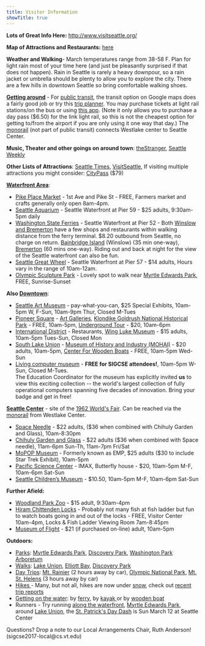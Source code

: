 ```yaml
---
title: Visitor Information
showTitle: true
---
```

<p>
<b>Lots of Great Info Here:</b> <a href="http://www.visitseattle.org/">http://www.visitseattle.org/</a>
</p>
<p>
<b>Map of Attractions and Restaurants:</b> <a href="https://drive.google.com/open?id=10kN6PeOjzdS0XOcm16cnmVNdIHo&usp=sharing">here</a>
</p>
<p>
<b>Weather and Walking</b>- March temperatures range from 38-58 F. Plan for light rain most of your time here (and just be pleasantly surprised if that does not happen). Rain in Seattle is rarely a heavy downpour, so a rain jacket or umbrella should be plenty to allow you to explore the city. There are a few hills in downtown Seattle so bring comfortable walking shoes. 
</p>
<p>
<a href="http://www.visitseattle.org/visitor-information/getting-around/"><b>Getting around</b></a> - For <a href="http://kingcounty.gov/depts/transportation/metro.aspx">public transit</a>, the transit option on Google maps does a fairly good job or try this <a href="http://tripplanner.kingcounty.gov/">trip planner</a>. You may purchase tickets at light rail stations/on the bus or using <a href="http://kingcounty.gov/depts/transportation/metro/fares-orca/transit-go-ticket.aspx">this app</a>. (Note it only allows you to purchase a day pass ($6.50) for the link light rail, so this is not the cheapest option for getting to/from the airport if you are only using it one way that day.) The <a href="http://www.seattlemonorail.com/">monorail</a> (not part of public transit) connects Westlake center to Seattle Center.
</p>

<p>
<b>Music, Theater and other goings on around town</b>: <a href="http://www.thestranger.com/events/">theStranger</a>, <a href="http://events.seattleweekly.com/">Seattle Weekly</a>
</p>
<p>
<b>Other Lists of Attractions</b>: <a href="http://www.seattletimes.com/life/travel/seattlersquos-top-10-attractions/">Seattle Times</a>, <a href="http://www.visitseattle.org/things-to-do/sightseeing/top-25-attractions/">VisitSeattle</a>, If visiting multiple attractions you might consider: <a href="http://www.citypass.com/seattle">CityPass</a> ($79) 
</p>

<p>
<a href="http://www.visitseattle.org/neighborhoods/waterfront/"><b>Waterfront Area</b></a>:
</p>
<ul>
  <li>
    <a href="http://pikeplacemarket.org/plan-your-visit">Pike Place Market</a> - 1st Ave and Pike St - FREE, Farmers market and crafts generally only open 8am-4pm. 
  </li>
  <li>
    <a href="http://seattleaquarium.org">Seattle Aquarium</a> - Seattle Waterfront at Pier 59 - $25 adults, 9:30am-5pm daily
  </li>
  <li>
    <a href="http://wsdot.wa.gov/ferries">Washington State Ferries</a> - Seattle Waterfront at Pier 52 - Both <a href="http://www.visitseattle.org/neighborhoods/bainbridge-bremerton/">Winslow and Bremerton</a> have a few shops and restaurants within walking distance from the ferry terminal. $8.20 outbound from Seattle, no charge on return. <a href="http://www.wsdot.com/Ferries/Schedule/ScheduleDetailByRoute.aspx?route=sea-bi">Bainbridge Island</a> (Winslow) (35 min one-way), <a href="http://www.wsdot.com/Ferries/Schedule/ScheduleDetailByRoute.aspx?route=sea-br">Bremerton</a> (60 mins one-way). Riding out and back at night for the view of the Seattle waterfront can also be fun.
  </li>
  <li>
    <a href="http://www.seattlegreatwheel.com">Seattle Great Wheel</a> - Seattle Waterfront at Pier 57 - $14 adults, Hours vary in the range of 10am-12am.
  </li>
  <li>
    <a href="http://www.seattleartmuseum.org/visit/olympic-sculpture-park">Olympic Sculpture Park</a> - Lovely spot to walk near <a href="http://www.seattle.gov/parks/find/parks/myrtle-edwards-park">Myrtle Edwards Park</a>, FREE, Sunrise-Sunset
  </li>
</ul>

<p>
  <b>Also </b><a href="http://www.visitseattle.org/neighborhoods/downtown-seattle/"><b>Downtown</b></a>:
</p>

<ul>
  <li>
    <a href="http://www.seattleartmuseum.org/visit/seattle-art-museum">Seattle Art Museum</a> - pay-what-you-can, $25 Special Exhibits, 10am-5pm W, F-Sun, 10am-9pm Thur, Closed M-Tues
  </li>
  <li><a href="http://www.visitseattle.org/neighborhoods/pioneer-square/">Pioneer Square</a> - <a href="http://www.pioneersquare.org/the-neighborhood/arts/">Art Galleries</a>, <a href="https://www.nps.gov/klse/index.htm">Klondike Goldrush National Historical Park</a> - FREE, 10am-5pm, <a href="http://www.undergroundtour.com/">Underground Tour</a> - $20, 10am-6pm
  </li>
<li><a href="http://www.visitseattle.org/neighborhoods/international-district/">International District</a> - Restaurants, <a href="http://www.wingluke.org/">Wing Luke Museum</a> - $15 adults, 10am-5pm Tues-Sun, Closed Mon</li>
<li><a href="http://www.visitseattle.org/neighborhoods/south-lake-union/">South Lake Union</a> - <a href="http://www.mohai.org">Museum of History and Industry (MOHAI)</a> - $20 adults, 10am-5pm, <a href="http://cwb.org/">Center For Wooden Boats</a> - FREE, 10am-5pm Wed-Sun </li>
<li><a href="http://www.livingcomputers.org/">Living computer museum</a> - <b>FREE for SIGCSE attendees!</b>, 10am-5pm W-Sun, Closed M-Tues. <br>The Education Coordinator for the museum has explicitly invited <b>us</b> to view this exciting collection -- the world's largest collection of fully operational computers spanning five decades of innovation. Bring your badge and get in free!</li>
</ul>

<p>
<a href="http://www.seattlecenter.com/"><b>Seattle Center</b></a> - site of the <a href="http://www.historylink.org/File/2290">1962 World's Fair</a>. Can be reached via the <a href="http://www.seattlemonorail.com/">monorail</a> from Westlake Center.
</p>
<ul>
  <li>
    <a href="http://spaceneedle.com">Space Needle</a> - $22 adults, ($36 when combined with Chihuly Garden and Glass), 10am-8:30pm</li>
  <li><a href="http://www.chihulygardenandglass.com">Chihuly Garden and Glass</a> - $22 adults ($36 when combined with Space needle), 11am-6pm Sun-Th, 11am-7pm Fri/Sat</li>
  <li><a href="http://www.mopop.org">MoPOP Museum</a> - Formerly known as EMP, $25 adults ($30 to include Star Trek Exhibit), 10am-5pm</li>
  <li><a href="https://www.pacificsciencecenter.org/">Pacific Science Center</a> - IMAX, Butterfly house - $20, 10am-5pm M-F, 10am-6pm Sat-Sun</li>
  <li><a href="http://thechildrensmuseum.org/">Seattle Children&rsquo;s Museum</a> - $10.50, 10am-5pm M-F, 10am-6pm Sat-Sun</li>
</ul>


<p>
<b>Further Afield:</b>
</p>
<ul>
  <li><a href="http://www.zoo.org/">Woodland Park Zoo</a> - $15 adult, 9:30am-4pm</li>
  <li><a href="http://www.nws.usace.army.mil/Missions/Civil-Works/Locks-and-Dams/Chittenden-Locks/">Hiram Chittenden Locks</a> - Probably not many fish at fish ladder but fun to watch boats going in and out of the locks - FREE, Visitor Center 10am-4pm, Locks &amp; Fish Ladder Viewing Room 7am-8:45pm</li>
  <li><a href="http://www.museumofflight.org/">Museum of Flight</a> - $21 (if purchased on-line) adult, 10am-5pm</li>
</ul>

<p>
<b>Outdoors:</b>
</p>
<ul>
  <li><a href="https://www.seattle.gov/parks">Parks</a>: <a href="http://www.seattle.gov/parks/find/parks/myrtle-edwards-park">Myrtle Edwards Park</a>, <a href="https://www.seattle.gov/parks/find/parks/discovery-park">Discovery Park</a>, <a href="https://botanicgardens.uw.edu/washington-park-arboretum/">Washington Park Arboretum</a></li>
  <li><a href="http://www.seattle.gov/parks/find/hiking-and-trails">Walks</a>: <a href="http://www.wta.org/go-hiking/hikes/chesiahud-lake-union-loop">Lake Union</a>, <a href="http://www.wta.org/go-hiking/trip-reports/trip_report.2015-06-28.0627478955">Elliott Bay</a>, <a href="http://www.wta.org/go-hiking/hikes/seattle-magnolia-area-beach-discovery-park">Discovery Park</a></li>
  <li><a href="http://www.visitseattle.org/things-to-do/day-trips/">Day Trips</a>: <a href="https://www.nps.gov/mora">Mt. Rainier</a> (2 hours away by car), <a href="https://www.nps.gov/olym/">Olympic National Park</a>, <a href="https://www.fs.usda.gov/wps/portal/fsinternet/cs/detail/!ut/p/z0/04_Sj9CPykssy0xPLMnMz0vMAfIjo8zijQwgwNHCwN_DI8zPyBcqYKBfkO2oCABZcx5g/?position=Not%20Yet%20Determined.Html&amp;pname=Mt%20St.%20Helens%20National%20Volcanic%20Monument%20-%20Home&amp;ss=110623&amp;navtype=BROWSEBYSUBJECT&amp;pnavid=null&amp;navid=091000000000000&amp;ttype=detail&amp;cid=stelprdb5199437">Mt. St. Helens</a> (3 hours away by car) </li>
  <li><a href="http://www.wta.org/">Hikes </a>- Many, but not all, hikes are now under <a href="http://www.wta.org/hiking-info/basics/winter-recreation-guide-1/">snow</a>, check out <a href="http://www.wta.org/go-hiking/trip-reports">recent trip reports</a></li>
  <li><a href="http://www.visitseattle.org/press/press-kit/seattle-on-the-water/">Getting on the water</a>: by <a href="http://wsdot.wa.gov/ferries/">ferry</a>, by <a href="http://www.nwoc.com/">kayak </a>or by <a href="http://cwb.org/rent/seattle-livery/">wooden boat</a></li>
  <li>Runners - Try running <a href="http://soundsports.com/SeattleWaterfront.html">along the waterfront</a>, <a href="http://www.seattle.gov/parks/find/parks/myrtle-edwards-park">Myrtle Edwards Park</a>, around <a href="http://soundsports.com/LakeUnionGasWorksPark.html">Lake Union</a>, the <a href="http://stpatsdash.com/">St. Patrick's Day Dash</a> is Sun March 12 at Seattle Center</li>
</ul>

<p>Questions? Drop a note to our Local Arrangements Chair, Ruth Anderson! (sigcse2017-local@cs.vt.edu)</p>

